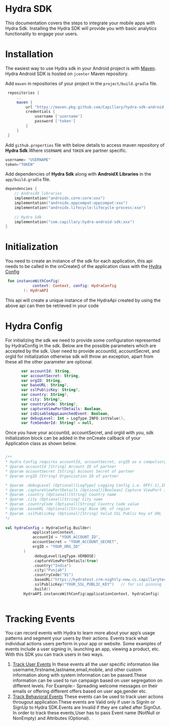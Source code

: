 # Hydra SDK

This documentation covers the steps to integrate your mobile apps with Hydra Sdk. Installing the Hydra SDK will provide you with basic analytics functionality to engage your users. 

# Installation

The easiest way to use Hydra sdk in your Android project is with [Maven](https://maven.apache.org/). Hydra Android SDK is hosted on `jcenter` Maven repository.

Add `maven` in repositories of your project in the `project/build.gradle` file.

```gradle
 repositories {
     ..
     maven {
         url "https://maven.pkg.github.com/Capillary/hydra-sdk-android-maven"
         credentials {
             username ['username']
             password ['token']
         }
     }
 }
```   
 Add `github.properties` file with below details to access maven repository of **Hydra Sdk**.Where `USERNAME` and `TOKEN` are partner specific.
 
```kotlin
username= "USERNAME"
token="TOKEN"
```
 
 Add dependencies of **Hydra Sdk** along with **AndroidX Libraries** in the `app/build.gradle` file.
 
 ```kotlin
 dependencies {
     // AndroidX libraries
     implementation("androidx.core:core:xxx")
     implementation("androidx.appcompat:appcompat:xxx")
     implementation("androidx.lifecycle:lifecycle-process:xxx")
     
     // Hydra Sdk
     implementation("com.capillary:hydra-android-sdk:xxx")
 }
 ```
 
# Initialization

You need to create an instance of the sdk for each application, this api needs to be called in the onCreate() of the application class with the [Hydra Config](README.md#hydra-config)

```kotlin
 fun instanceWithConfig(
            context: Context, config: HydraConfig
        ): HydraAPI
```
This api will create a unique instance of the HydraApi created by using the above api can then be retrieved in your code 

# Hydra Config
For initializing the sdk we need to provide some configuration represented by HydraConfig in the sdk. Below are the possible parameters which are accepted by the sdk. User need to provide accountId, accountSecret, and orgId for initialization otherwise sdk will throw an exception, apart from these all the other parameter are optional. 

```kotlin
       var accountId: String,
       var accountSecret: String,
       var orgID: String,
       var baseURL: String?,
       var sslPublicKey: String?,
       var country: String?,
       var city: String?,
       var countryCode: String?,
       var captureViewPortDetails: Boolean,
       var isDisableAppLaunchedEvent: Boolean,
       var debugLevel: Int = LogType.INFO.intValue(),
       var fcmSenderId: String? = null,
```

Once you have your accountId, accountSecret, and orgId with you, sdk initialization block can be added in the onCreate callback of your Application class as shown below.
```kotlin

/**
* Hydra Config requires accountId, accountSecret, orgID as a compulsory fields else Exception will be thrown.
* @param accountId [String] Account ID of partner
* @param accountSecret [String] Account Secret of partner
* @param orgID [String] Organization ID of partner

* @param .debugLevel (Optional)[LogType] Logging Config i.e. OFF(-1),INFO(0),DEBUG(1),VERBOSE(2).
* @param .captureViewPortDetails (Optional)[Boolean] Capture ViewPort information.
* @param .country (Optional)[String] Country name
* @param .city (Optional)[String] City name
* @param .countryCode (Optional)[String] Country Code value
* @param .baseURL (Optional)[String] Base URL of region 
* @param .sslPublicKey (Optional)[String] Valid SSL Public Key of URL
*/
  
val hydraConfig = HydraConfig.Builder(
            applicationContext,
            accountId = "YOUR_ACCOUNT_ID",
            accountSecret = "YOUR_ACCOUNT_SECRET",
            orgID = "YOUR_ORG_ID"
        )
            .debugLevel(LogType.VERBOSE) 
            .captureViewPortDetails(true)
            .country("India")
            .city("Punjab")
            .countryCode("91")
            .baseURL("https://hydratest.crm-nightly-new.cc.capillarytech.com/")
            .sslPublicKey("YOUR_SSL_PUBLIC_KEY")   // for ssl pinning
            .build()
        HydraAPI.instanceWithConfig(applicationContext, hydraConfig)
        
  ```

# Tracking Events
You can record events with Hydra to learn more about your app’s usage patterns and segment your users by their actions.
Events track what individual actions users perform in your app or website. Some examples of events include a user signing in, launching an app, viewing a product, etc. With this SDK you can track users in two ways.

1. [Track User Events](track-user-events.md#track-user-events) In these events all the user specific information like username,firstname,lastname,email,mobile, and other custom information along with system information can be passed.These information can be used to run campaign based on user segregation on different levels.
For Example:- Spreading welcome messages on their emails or offering different offers based on user age,gender etc.
2. [Track Behavioral Events](track-behavioral-events.md#track-behavioral-events) These events can be used to track user actions througout application.These events are Valid only if user is SignIn or SignUp to Hydra SDK.Events are Invalid if they are called after SignOut. 
In order to track these events,User has to pass Event name (NotNull or NonEmpty) and Attributes (Optional). 
